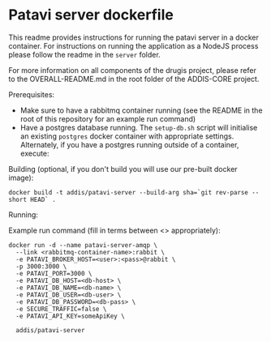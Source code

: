 # Patavi server dockerfile

This readme provides instructions for running the patavi server in a docker container. For instructions on running the application as a NodeJS process please follow the readme in the `server` folder.

For more information on all components of the drugis project, please refer to the OVERALL-README.md in the root folder of the ADDIS-CORE project.

Prerequisites:

- Make sure to have a rabbitmq container running (see the README in the root of this repository for an example run command)
- Have a postgres database running. The `setup-db.sh` script will initialise an existing `postgres` docker container with appropriate settings. Alternately, if you have a postgres running outside of a container, execute:

Building (optional, if you don't build you will use our pre-built docker image):

```
docker build -t addis/patavi-server --build-arg sha=`git rev-parse --short HEAD` .
```

Running:

Example run command (fill in terms between <> appropriately):

```
docker run -d --name patavi-server-amqp \
  --link <rabbitmq-container-name>:rabbit \
  -e PATAVI_BROKER_HOST=<user>:<pass>@rabbit \
  -p 3000:3000 \
  -e PATAVI_PORT=3000 \
  -e PATAVI_DB_HOST=<db-host> \
  -e PATAVI_DB_NAME=<db-name> \
  -e PATAVI_DB_USER=<db-user> \
  -e PATAVI_DB_PASSWORD=<db-pass> \
  -e SECURE_TRAFFIC=false \
  -e PATAVI_API_KEY=someApiKey \

  addis/patavi-server
```
